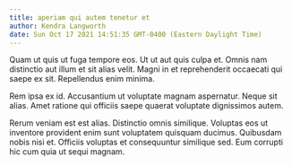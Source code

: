 ```yaml
---
title: aperiam qui autem tenetur et
author: Kendra Langworth
date: Sun Oct 17 2021 14:51:35 GMT-0400 (Eastern Daylight Time)
---
```

Quam ut quis ut fuga tempore eos. Ut ut aut quis culpa et. Omnis nam distinctio aut illum et sit alias velit. Magni in et reprehenderit occaecati qui saepe ex sit. Repellendus enim minima.

 Rem ipsa ex id. Accusantium ut voluptate magnam aspernatur. Neque sit alias. Amet ratione qui officiis saepe quaerat voluptate dignissimos autem.

 Rerum veniam est est alias. Distinctio omnis similique. Voluptas eos ut inventore provident enim sunt voluptatem quisquam ducimus. Quibusdam nobis nisi et. Officiis voluptas et consequuntur similique sed. Eum corrupti hic cum quia ut sequi magnam.